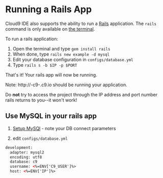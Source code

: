 # Running a Rails App

Cloud9 IDE also supports the ability to run a [Rails](http://rubyonrails.org/) application. The `rails` command is only available on [the terminal](./terminal.html).

To run a rails application:

1. Open the terminal and type `gem install rails`
2. When done, type `rails new example -d mysql`
3. Edit your database configuration in `configs/database.yml`
3. Type `rails s -b $IP -p $PORT`

That's it! Your rails app will now be running.

Note: http://<workspacename>-c9-<username>.c9.io should be running your application.

Do **not** try to access the project through the IP address and port number rails returns to you--it won't work! 

## Use MySQL in your rails app


1. [Setup MySQl](./setting_up_mysql.html) - note your DB connect parameters

3. edit `configs/database.yml`

```html
development:
  adapter: mysql2
  encoding: utf8
  database: c9
  username: <%=ENV['C9_USER']%>
  host: <%=ENV['IP']%>
```
